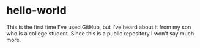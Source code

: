 # hello-world

This is the first time I've used GitHub, but I've heard about it from my son who is a college student.  Since this is a public repository I won't say much more.
